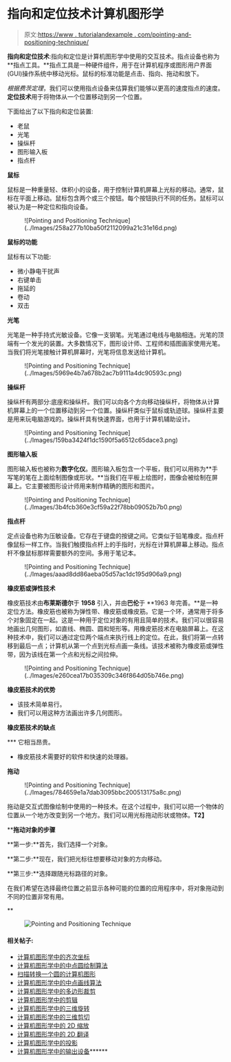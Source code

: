 # 指向和定位技术计算机图形学

> 原文:[https://www . tutorialandexample . com/pointing-and-positioning-technique/](https://www.tutorialandexample.com/pointing-and-positioning-technique/)

**指向和定位技术**:指向和定位是计算机图形学中使用的交互技术。指点设备也称为**指点工具。**指点工具是一种硬件组件，用于在计算机程序或图形用户界面(GUI)操作系统中移动光标。鼠标的标准功能是点击、指向、拖动和放下。

*根据费茨定理*，我们可以使用指点设备来估算我们能够以更高的速度指点的速度。**定位技术**用于将物体从一个位置移动到另一个位置。

下面给出了以下指向和定位装置:

*   老鼠
*   光笔
*   操纵杆
*   图形输入板
*   指点杆

**鼠标**

鼠标是一种重量轻、体积小的设备，用于控制计算机屏幕上光标的移动。通常，鼠标在平面上移动。鼠标包含两个或三个按钮。每个按钮执行不同的任务。鼠标可以被认为是一种定位和指向设备。

<figure class="wp-block-image">![Pointing and Positioning Technique](../Images/258a277b10ba50f2112099a21c31e16d.png)</figure>

**鼠标的功能**

鼠标有以下功能:

*   微小静电干扰声
*   右键单击
*   拖延的
*   卷动
*   双击

**光笔**

光笔是一种手持式光敏设备。它像一支钢笔。光笔通过电线与电脑相连。光笔的顶端有一个发光的装置。大多数情况下，图形设计师、工程师和插图画家使用光笔。当我们将光笔接触计算机屏幕时，光笔将信息发送给计算机。

<figure class="wp-block-image">![Pointing and Positioning Technique](../Images/5969e4b7a678b2ac7b9111a4dc90593c.png)</figure>

**操纵杆**

操纵杆有两部分:底座和操纵杆。我们可以向各个方向移动操纵杆，将物体从计算机屏幕上的一个位置移动到另一个位置。操纵杆类似于鼠标或轨迹球。操纵杆主要是用来玩电脑游戏的。操纵杆具有快速界面，也用于计算机辅助设计。

<figure class="wp-block-image">![Pointing and Positioning Technique](../Images/159ba3424f1dc1590f5a6512c65dace3.png)</figure>

**图形输入板**

图形输入板也被称为**数字化仪**。图形输入板包含一个平板，我们可以用称为**手写笔的笔在上面绘制图像或形状。**当我们在平板上绘图时，图像会被绘制在屏幕上。它主要被图形设计师用来制作精确的图形和图片。

<figure class="wp-block-image">![Pointing and Positioning Technique](../Images/3b4fcb360e3cf59a22f78bb09052b7b0.png)</figure>

**指点杆**

定点设备也称为压敏设备。它存在于键盘的按键之间。它类似于铅笔橡皮。指点杆像鼠标一样工作。当我们触摸指点杆上的手指时，光标在计算机屏幕上移动。指点杆不像鼠标那样需要额外的空间。多用于笔记本。

<figure class="wp-block-image">![Pointing and Positioning Technique](../Images/aaad8dd86aeba05d57ac1dc195d906a9.png)</figure>

**橡皮筋或弹性技术**

橡皮筋技术由**布莱斯德尔**于 **1958** 引入，并由**巴伦**于 **1963 年完善。**是一种定位方法。橡皮筋也被称为弹性带、橡皮筋或橡皮筋。它是一个环，通常用于将多个对象固定在一起。这是一种用于定位对象的有用且简单的技术。我们可以很容易地画出几何图形，如直线、椭圆、圆和矩形等。用橡皮筋技术在电脑屏幕上。在这种技术中，我们可以通过定位两个端点来执行线上的定位。在此，我们将第一点转移到最后一点；计算机从第一个点到光标点画一条线。该技术被称为橡皮筋或弹性带，因为该线在第一个点和光标之间拉伸。

<figure class="wp-block-image">![Pointing and Positioning Technique](../Images/e260cea17b035309c346f864d05b746e.png)</figure>

**橡皮筋技术的优势**

*   该技术简单易行。
*   我们可以用这种方法画出许多几何图形。

****橡皮筋技术的缺点****

 ***   它相当昂贵。
*   橡皮筋技术需要好的软件和快速的处理器。

**拖动**

<figure class="wp-block-image">![Pointing and Positioning Technique](../Images/784659e1a7dab3095bbc200513175a8c.png)</figure>

拖动是交互式图像绘制中使用的一种技术。在这个过程中，我们可以把一个物体的位置从一个地方改变到另一个地方。我们可以用光标拖动形状或物体。**T2】**

 ****拖动对象的步骤**

**第一步:**首先，我们选择一个对象。

**第二步:**现在，我们把光标往想要移动对象的方向移动。

**第三步:**选择跟随光标路径的对象。

在我们希望在选择最终位置之前显示各种可能的位置的应用程序中，将对象拖动到不同的位置非常有用。

 **<figure class="wp-block-image">![Pointing and Positioning Technique](../Images/b027cab02b4f797024854a8602800be9.png)</figure>

#### 相关帖子:

*   [计算机图形学中的齐次坐标](https://www.tutorialandexample.com/homogenous-coordinates-in-computer-graphics/)
*   [计算机图形学中的中点圆绘制算法](https://www.tutorialandexample.com/midpoint-circle-drawing-algorithm/)
*   [扫描转换一个圆的计算机图形](https://www.tutorialandexample.com/scan-conversion-of-a-circle/)
*   [计算机图形学中的中点画线算法](https://www.tutorialandexample.com/mid-point-line-drawing-algorithm/)
*   [计算机图形学中的多边形裁剪](https://www.tutorialandexample.com/polygon-clipping/)
*   [计算机图形学中的剪辑](https://www.tutorialandexample.com/clipping-in-computer-graphics/)
*   [计算机图形学中的三维旋转](https://www.tutorialandexample.com/3d-rotation/)
*   [计算机图形学中的三维剪切](https://www.tutorialandexample.com/3d-shearing/)
*   [计算机图形学中的 2D 缩放](https://www.tutorialandexample.com/2d-scaling/)
*   [计算机图形学中的 2D 翻译](https://www.tutorialandexample.com/2d-translation/)
*   [计算机图形学中的投影](https://www.tutorialandexample.com/projection-in-computer-graphics/)
*   [计算机图形学中的输出设备](https://www.tutorialandexample.com/output-devices-in-computer-graphics/)******